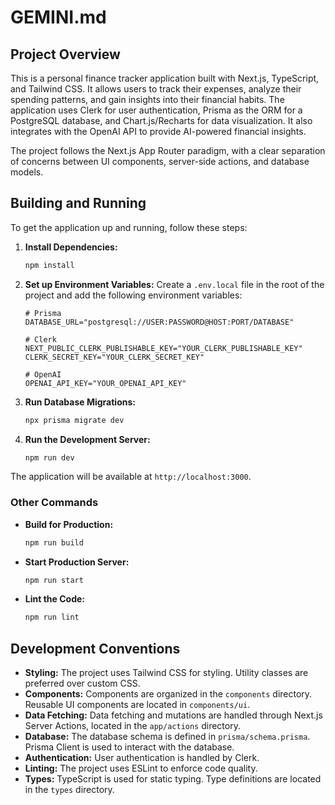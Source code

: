 # GEMINI.md

## Project Overview

This is a personal finance tracker application built with Next.js, TypeScript, and Tailwind CSS. It allows users to track their expenses, analyze their spending patterns, and gain insights into their financial habits. The application uses Clerk for user authentication, Prisma as the ORM for a PostgreSQL database, and Chart.js/Recharts for data visualization. It also integrates with the OpenAI API to provide AI-powered financial insights.

The project follows the Next.js App Router paradigm, with a clear separation of concerns between UI components, server-side actions, and database models.

## Building and Running

To get the application up and running, follow these steps:

1.  **Install Dependencies:**
    ```bash
    npm install
    ```

2.  **Set up Environment Variables:**
    Create a `.env.local` file in the root of the project and add the following environment variables:

    ```
    # Prisma
    DATABASE_URL="postgresql://USER:PASSWORD@HOST:PORT/DATABASE"

    # Clerk
    NEXT_PUBLIC_CLERK_PUBLISHABLE_KEY="YOUR_CLERK_PUBLISHABLE_KEY"
    CLERK_SECRET_KEY="YOUR_CLERK_SECRET_KEY"

    # OpenAI
    OPENAI_API_KEY="YOUR_OPENAI_API_KEY"
    ```

3.  **Run Database Migrations:**
    ```bash
    npx prisma migrate dev
    ```

4.  **Run the Development Server:**
    ```bash
    npm run dev
    ```

The application will be available at `http://localhost:3000`.

### Other Commands

*   **Build for Production:**
    ```bash
    npm run build
    ```

*   **Start Production Server:**
    ```bash
    npm run start
    ```

*   **Lint the Code:**
    ```bash
    npm run lint
    ```

## Development Conventions

*   **Styling:** The project uses Tailwind CSS for styling. Utility classes are preferred over custom CSS.
*   **Components:** Components are organized in the `components` directory. Reusable UI components are located in `components/ui`.
*   **Data Fetching:** Data fetching and mutations are handled through Next.js Server Actions, located in the `app/actions` directory.
*   **Database:** The database schema is defined in `prisma/schema.prisma`. Prisma Client is used to interact with the database.
*   **Authentication:** User authentication is handled by Clerk.
*   **Linting:** The project uses ESLint to enforce code quality.
*   **Types:** TypeScript is used for static typing. Type definitions are located in the `types` directory.
